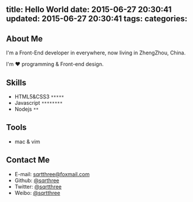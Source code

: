 title: Hello World
date: 2015-06-27 20:30:41
updated: 2015-06-27 20:30:41
tags:
categories:
---
## About Me
I'm a Front-End developer in everywhere, now living in ZhengZhou, China.

I'm ❤  programming & Front-end design.

## Skills
* HTML5&CSS3	`*****`
* Javascript	`********`
* Nodejs		`**`

## Tools
* mac & vim

## Contact Me
* E-mail:	[sqrtthree@foxmail.com](mailto:sqrtthree@foxmail.com)
* Github:	[@sqrthree](https://github.com/sqrthree)
* Twitter:	[@sqrtthree](https://twitter.com/sqrtthree)
* Weibo:	[@sqrtthree](http://weibo.com/sqrtthree)
